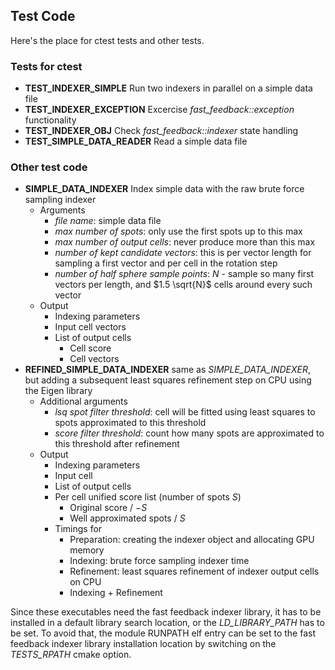 ## Test Code

Here's the place for ctest tests and other tests.

### Tests for ctest

   * **TEST_INDEXER_SIMPLE** Run two indexers in parallel on a simple data file
   * **TEST_INDEXER_EXCEPTION** Excercise *fast_feedback::exception* functionality
   * **TEST_INDEXER_OBJ** Check *fast_feedback::indexer* state handling
   * **TEST_SIMPLE_DATA_READER** Read a simple data file

### Other test code

   * **SIMPLE_DATA_INDEXER** Index simple data with the raw brute force sampling indexer
      * Arguments
         * *file name*: simple data file
         * *max number of spots*: only use the first spots up to this max
         * *max number of output cells*: never produce more than this max
         * *number of kept candidate vectors*: this is per vector length for sampling a first vector and per cell in the rotation step
         * *number of half sphere sample points*: $N$ - sample so many first vectors per length, and $1.5 \sqrt{N}$ cells around every such vector
      * Output
         * Indexing parameters
         * Input cell vectors
         * List of output cells
            * Cell score
            * Cell vectors
   * **REFINED_SIMPLE_DATA_INDEXER** same as *SIMPLE_DATA_INDEXER*, but adding a subsequent least squares refinement step on CPU using the Eigen library
      * Additional arguments
         * *lsq spot filter threshold*: cell will be fitted using least squares to spots approximated to this threshold
         * *score filter threshold*: count how many spots are approximated to this threshold after refinement
      * Output
         * Indexing parameters
         * Input cell
         * List of output cells
         * Per cell unified score list (number of spots $S$)
            * Original score / $-S$
            * Well approximated spots / $S$
         * Timings for
            * Preparation: creating the indexer object and allocating GPU memory
            * Indexing: brute force sampling indexer time
            * Refinement: least squares refinement of indexer output cells on CPU
            * Indexing + Refinement

Since these executables need the fast feedback indexer library, it has to be installed in a default library search location, or the *LD_LIBRARY_PATH* has to be set. To avoid that, the module RUNPATH elf entry can be set to the fast feedback indexer library installation location by switching on the *TESTS_RPATH* cmake option.